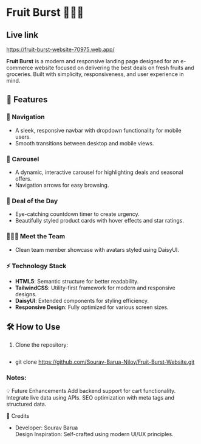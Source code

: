 # Fruit Burst 🍇🍓🍊

## Live link
https://fruit-burst-website-70975.web.app/

**Fruit Burst** is a modern and responsive landing page designed for an e-commerce website focused on delivering the best deals on fresh fruits and groceries. Built with simplicity, responsiveness, and user experience in mind.

## 🚀 Features

### 🌟 Navigation
- A sleek, responsive navbar with dropdown functionality for mobile users.
- Smooth transitions between desktop and mobile views.

### 🎠 Carousel
- A dynamic, interactive carousel for highlighting deals and seasonal offers.
- Navigation arrows for easy browsing.

### 🛒 Deal of the Day
- Eye-catching countdown timer to create urgency.
- Beautifully styled product cards with hover effects and star ratings.

### 🧑‍🤝‍🧑 Meet the Team
- Clean team member showcase with avatars styled using DaisyUI.

### ⚡ Technology Stack
- **HTML5**: Semantic structure for better readability.
- **TailwindCSS**: Utility-first framework for modern and responsive designs.
- **DaisyUI**: Extended components for styling efficiency.
- **Responsive Design**: Fully optimized for various screen sizes.


## 🛠️ How to Use

1. Clone the repository:
   ```bash
- git clone 
https://github.com/Sourav-Barua-Niloy/Fruit-Burst-Website.git


### Notes: 
💡 Future Enhancements
Add backend support for cart functionality.
Integrate live data using APIs.
SEO optimization with meta tags and structured data.

👥 Credits
- Developer: Sourav Barua  
Design Inspiration: Self-crafted using modern UI/UX principles.


